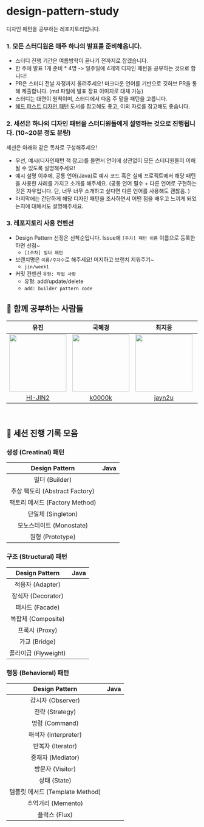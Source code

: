 # design-pattern-study
디자인 패턴을 공부하는 레포지토리입니다.

### 1. 모든 스터디원은 매주 하나의 발표를 준비해옵니다.
- 스터디 진행 기간은 여름방학이 끝나기 전까지로 잡겠습니다.
- 한 주에 발표 1개 준비 * 4명 -> 일주일에 4개의 디자인 패턴을 공부하는 것으로 합니다!
- PR은 스터디 전날 자정까지 올려주세요! 마크다운 언어를 기반으로 깃허브 PR을 통해 제출합니다. (md 파일에 발표 장표 이미지로 대체 가능)
- 스터디는 대면이 원칙이며, 스터디에서 다음 주 맡을 패턴을 고릅니다.
- [헤드 퍼스트 디자인 패턴](https://m.yes24.com/Goods/Detail/108192370) 도서를 참고해도 좋고, 이외 자료를 참고해도 좋습니다.

### 2. 세션은 하나의 디자인 패턴을 스터디원들에게 설명하는 것으로 진행됩니다. (10~20분 정도 분량)
세션은 아래와 같은 목차로 구성해주세요!

- 우선, 예시(디자인패턴 책 참고)를 들면서 언어에 상관없이 모든 스터디원들이 이해될 수 있도록 설명해주세요!
- 예시 설명 이후에, 공통 언어(Java)로 예시 코드 혹은 실제 프로젝트에서 해당 패턴을 사용한 사례를 가지고 소개를 해주세요. (공통 언어 필수 + 다른 언어로 구현하는 것은 자유입니다. 단, 너무 너무 소개하고 싶다면 다른 언어를 사용해도 괜찮음. )  
- 마지막에는 간단하게 해당 디자인 패턴을 조사하면서 어떤 점을 배우고 느끼게 되었는지에 대해서도 설명해주세요.

### 3. 레포지토리 사용 컨벤션
- Design Pattern 선정은 선착순입니다. Issue에 `[주차] 패턴 이름` 이름으로 등록한 하면 선점~
  -  `[1주차] 빌더 패턴`
- 브랜치명은 `이름/주차수`로 해주세요! 머지하고 브랜치 지워주기~
  - `jin/week1`
- 커밋 컨벤션 `유형: 작업 사항`
  - 유형: add/update/delete
  - `add: builder pattern code`

## 👥 함께 공부하는 사람들

| 유진 | 국혜경 | 최지웅 | 임형규 | 
|:--------:|:-------:| :-------:| :-------:| 
|<img width="150" src="https://github.com/objet-team/objet-backend/assets/94737714/7a0a7377-9533-43da-814b-3118cbe47a40">| <img width="150" src = "https://github.com/objet-team/objet-backend/assets/94737714/b7fc017c-7c90-4056-b9dd-049b7f994322"> | <img width="150" src="https://github.com/ssuperpower-developer/design-pattern-study/assets/82222245/19892b21-0c46-4556-83f6-a3150fa0f376">
| [HI-JIN2](https://github.com/HI-JIN2) | [k0000k](https://github.com/k0000k)  | [jayn2u](https://github.com/jayn2u) | [Gusionling](https://github.com/Gusionling)
<br>

## 📁 세션 진행 기록 모음
### 생성 (Creatinal) 패턴
| Design Pattern | Java |
| :--: | :--: |
| 빌더 (Builder) | |
| 추상 팩토리 (Abstract Factory) ||
| 팩토리 메서드 (Factory Method) | |
| 단일체 (Singleton) ||
| 모노스테이트 (Monostate)
| 원형 (Prototype)

### 구조 (Structural) 패턴
| Design Pattern | Java |
| :--: | :--: |
| 적응자 (Adapter) ||
| 장식자 (Decorator) | |
| 퍼사드 (Facade) | |
| 복합체 (Composite)
| 프록시 (Proxy) ||
| 가교 (Bridge)
| 플라이급 (Flyweight)

### 행동 (Behavioral) 패턴
| Design Pattern | Java |
| :--: | :--: |
| 감시자 (Observer) | |
| 전략 (Strategy) |
| 명령 (Command) | |
| 해석자 (Interpreter)
| 반복자 (Iterator)
| 중재자 (Mediator)
| 방문자 (Visitor)
| 상태 (State) | |
| 템플릿 메서드 (Template Method) |
| 추억거리 (Memento)
| 플럭스 (Flux) | | 
